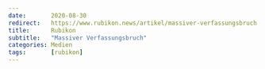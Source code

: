 ```yaml
---
date:       2020-08-30
redirect:   https://www.rubikon.news/artikel/massiver-verfassungsbruch
title:      Rubikon
subtitle:   "Massiver Verfassungsbruch"
categories: Medien
tags:       [rubikon]
---
```

